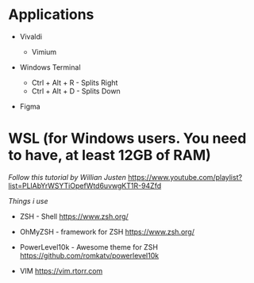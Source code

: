 # Applications

- Vivaldi
  - Vimium

- Windows Terminal
  - Ctrl + Alt + R - Splits Right
  - Ctrl + Alt + D - Splits Down 

- Figma

# WSL (for Windows users. You need to have, at least 12GB of RAM)
  _Follow this tutorial by Willian Justen_
    https://www.youtube.com/playlist?list=PLlAbYrWSYTiOpefWtd6uvwgKT1R-94Zfd

  _Things i use_
  - ZSH - Shell
    https://www.zsh.org/

  - OhMyZSH - framework for ZSH
    https://www.zsh.org/

  - PowerLevel10k - Awesome theme for ZSH
    https://github.com/romkatv/powerlevel10k
    <!-- If you like my configurations, you can find them in
      https://gist.github.com/henriiqueg/3695245d00fcbf9981b83c86525035f9
     -->
  
  - VIM
    https://vim.rtorr.com